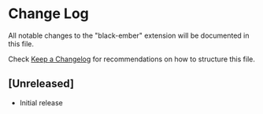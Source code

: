 # Change Log

All notable changes to the "black-ember" extension will be documented in this file.

Check [Keep a Changelog](http://keepachangelog.com/) for recommendations on how to structure this file.

## [Unreleased]

- Initial release
